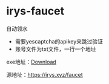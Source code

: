 # irys-faucet
自动领水
- 需要yescaptcha的apikey来跳过验证
- 账号文件为txt文件，一行一个地址

exe地址：[Download](https://github.com/Confusion-ymc/irys-faucet/releases/download/v1.0/irys_v1.exe)

源地址：https://irys.xyz/faucet

